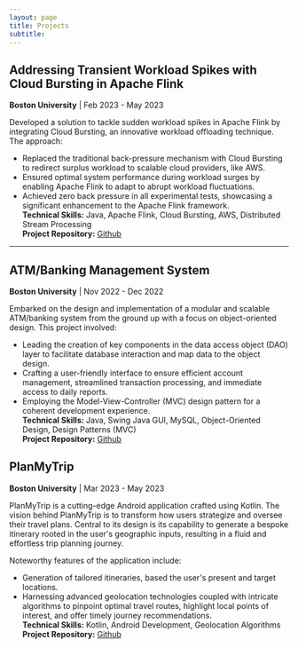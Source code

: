 ```yaml
---
layout: page
title: Projects
subtitle: 
---
```


## Addressing Transient Workload Spikes with Cloud Bursting in Apache Flink
**Boston University** | Feb 2023 - May 2023

Developed a solution to tackle sudden workload spikes in Apache Flink by integrating Cloud Bursting, an innovative workload offloading technique. The approach:
- Replaced the traditional back-pressure mechanism with Cloud Bursting to redirect surplus workload to scalable cloud providers, like AWS.
- Ensured optimal system performance during workload surges by enabling Apache Flink to adapt to abrupt workload fluctuations.
- Achieved zero back pressure in all experimental tests, showcasing a significant enhancement to the Apache Flink framework.  
**Technical Skills:** Java, Apache Flink, Cloud Bursting, AWS, Distributed Stream Processing  
**Project Repository:** [Github](https://github.com/sanath9712/Apache-Flink-Cloud-Bursting)

---

## ATM/Banking Management System
**Boston University** | Nov 2022 - Dec 2022

Embarked on the design and implementation of a modular and scalable ATM/banking system from the ground up with a focus on object-oriented design. This project involved:
- Leading the creation of key components in the data access object (DAO) layer to facilitate database interaction and map data to the object design.
- Crafting a user-friendly interface to ensure efficient account management, streamlined transaction processing, and immediate access to daily reports.
- Employing the Model-View-Controller (MVC) design pattern for a coherent development experience.  
**Technical Skills:** Java, Swing Java GUI, MySQL, Object-Oriented Design, Design Patterns (MVC)  
**Project Repository:** [Github](https://github.com/sanath9712/Final-Project-ATM)

## PlanMyTrip
**Boston University** | Mar 2023 - May 2023

PlanMyTrip is a cutting-edge Android application crafted using Kotlin. The vision behind PlanMyTrip is to transform how users strategize and oversee their travel plans. Central to its design is its capability to generate a bespoke itinerary rooted in the user's geographic inputs, resulting in a fluid and effortless trip planning journey.

Noteworthy features of the application include:
- Generation of tailored itineraries, based the user's present and target locations.
- Harnessing advanced geolocation technologies coupled with intricate algorithms to pinpoint optimal travel routes, highlight local points of interest, and offer timely journey recommendations.  
**Technical Skills:** Kotlin, Android Development, Geolocation Algorithms  
**Project Repository:** [Github](https://github.com/sanath9712/PlanMyTrip20)
